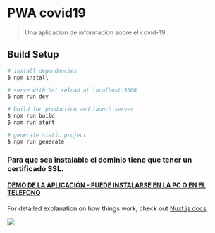 # PWA covid19

> Una aplicacion de informacion sobre el covid-19 . 

## Build Setup

```bash
# install dependencies
$ npm install

# serve with hot reload at localhost:3000
$ npm run dev

# build for production and launch server
$ npm run build
$ npm run start

# generate static project
$ npm run generate
```

### Para que sea instalable el dominio  tiene que tener un certificado SSL.
#### [DEMO DE LA APLICACIÓN - PUEDE INSTALARSE EN LA PC O EN EL TELEFONO](https://covid19pe.ml/)

For detailed explanation on how things work, check out [Nuxt.js docs](https://nuxtjs.org).

![](https://raw.githubusercontent.com/hebertdev1/CLIENT-API-COVID19-nuxtJS-/master/clientcovid.png)


